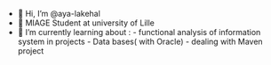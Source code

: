 - 👋 Hi, I’m @aya-lakehal
- 👀 MIAGE Student at university of Lille
- 🌱 I’m currently learning about :
        - functional analysis of information system in projects
        - Data bases( with Oracle)
        - dealing with Maven project 



<!---
aya-lakehal/aya-lakehal is a ✨ special ✨ repository because its `README.md` (this file) appears on your GitHub profile.
You can click the Preview link to take a look at your changes.
--->
